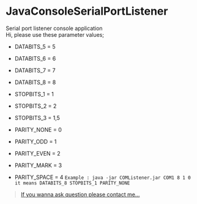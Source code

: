 # JavaConsoleSerialPortListener
Serial port listener console application  
Hi, please use these parameter values; 
* DATABITS_5 = 5
* DATABITS_6 = 6
* DATABITS_7 = 7
* DATABITS_8 = 8

* STOPBITS_1 = 1
* STOPBITS_2 = 2
* STOPBITS_3 = 1,5

* PARITY_NONE = 0
* PARITY_ODD = 1
* PARITY_EVEN = 2
* PARITY_MARK = 3
* PARITY_SPACE = 4
```Example : java -jar COMListener.jar COM1 8 1 0 it means DATABITS_8 STOPBITS_1 PARITY_NONE```
> [If you wanna ask question please contact me...](https://www.linkedin.com/in/muratkayaaksoy/ "My Linkedin Page")
